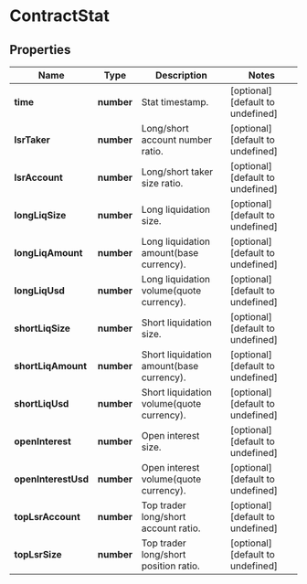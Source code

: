 # ContractStat

## Properties

Name | Type | Description | Notes
------------ | ------------- | ------------- | -------------
**time** | **number** | Stat timestamp. | [optional] [default to undefined]
**lsrTaker** | **number** | Long/short account number ratio. | [optional] [default to undefined]
**lsrAccount** | **number** | Long/short taker size ratio. | [optional] [default to undefined]
**longLiqSize** | **number** | Long liquidation size. | [optional] [default to undefined]
**longLiqAmount** | **number** | Long liquidation amount(base currency). | [optional] [default to undefined]
**longLiqUsd** | **number** | Long liquidation volume(quote currency). | [optional] [default to undefined]
**shortLiqSize** | **number** | Short liquidation size. | [optional] [default to undefined]
**shortLiqAmount** | **number** | Short liquidation amount(base currency). | [optional] [default to undefined]
**shortLiqUsd** | **number** | Short liquidation volume(quote currency). | [optional] [default to undefined]
**openInterest** | **number** | Open interest size. | [optional] [default to undefined]
**openInterestUsd** | **number** | Open interest volume(quote currency). | [optional] [default to undefined]
**topLsrAccount** | **number** | Top trader long/short account ratio. | [optional] [default to undefined]
**topLsrSize** | **number** | Top trader long/short position ratio. | [optional] [default to undefined]

